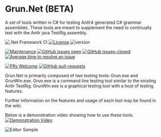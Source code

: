 # Grun.Net (BETA)

A set of tools written in C# for testing Antlr4 generated C# grammar assemblies. 
These tools are meant to supplement the need to continually test with the Antlr java TestRig assembly.

![.Net Framework CI](https://github.com/wiredwiz/Grun.Net/workflows/.Net%20Framework%20CI/badge.svg)
[![License](https://img.shields.io/badge/license-BSD-blue.svg)](https://raw.githubusercontent.com/antlr/antlr4/master/LICENSE.txt)
![version](https://img.shields.io/badge/version-1.0.20073-blue)
<!---
[![GitHub release](https://img.shields.io/github/release/wiredwiz/Grun.Net.svg)](https://github.com/wiredwiz/Grun.Net/releases/)
--->

[![Maintenance](https://img.shields.io/badge/Maintained%3F-yes-green.svg)](https://GitHub.com/wiredwiz/Grun.Net/graphs/commit-activity)
[![GitHub issues open](https://img.shields.io/github/issues/wiredwiz/Grun.Net.svg?maxAge=60)](https://github.com/wiredwiz/Grun.Net/issues)
[![GitHub issues-closed](https://img.shields.io/github/issues-closed/wiredwiz/Grun.Net.svg)](https://GitHub.com/wiredwiz/Grun.Net/issues?q=is%3Aissue+is%3Aclosed)
[![Average time to resolve an issue](http://isitmaintained.com/badge/resolution/wiredwiz/Grun.Net.svg)](http://isitmaintained.com/project/wiredwiz/Grun.Net "Average time to resolve an issue")

[![PRs Welcome](https://img.shields.io/badge/PRs-welcome-brightgreen.svg?style=flat-square)](http://makeapullrequest.com)
[![GitHub pull-requests](https://img.shields.io/github/issues-pr/wiredwiz/Grun.Net.svg)](https://GitHub.com/wiredwiz/Grun.Net/pulls/)

Grun.Net is primarily composed of two testing tools: Grun.exe and GrunWin.exe.
Grun.exe is a command line testing tool similar to the existing Antlr TestRig.
GrunWin.exe is a graphical testing tool with a host of testing features.

Further information on the features and usage of each tool may be found in the wiki.

Below is a demonstration video showing how to use these tools.
[![Demonstration Video](http://img.youtube.com/vi/fFBz6Fey6Pk/0.jpg)](https://www.youtube.com/watch?v=fFBz6Fey6Pk)

![Editor Sample](https://github.com/wiredwiz/Grun.Net/blob/assets/Assets/GrunWinExample.GIF?raw=true)

